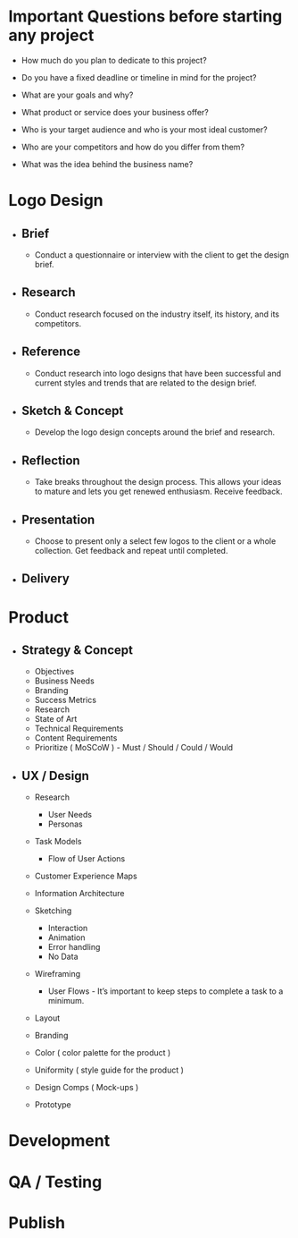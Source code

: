 # Important Questions before starting any project

- How much do you plan to dedicate to this project?

- Do you have a fixed deadline or timeline in mind for the project?

- What are your goals and why?

- What product or service does your business offer?

- Who is your target audience and who is your most ideal customer?

- Who are your competitors and how do you differ from them?

- What was the idea behind the business name?


# Logo Design

- ## Brief 

	- Conduct a questionnaire or interview with the client to get the design brief.

- ## Research

	- Conduct research focused on the industry itself, its history, and its competitors.

- ## Reference

	- Conduct research into logo designs that have been successful and current styles and trends that are related to the design brief.

- ## Sketch & Concept

	- Develop the logo design concepts around the brief and research.

- ## Reflection

	- Take breaks throughout the design process. This allows your ideas to mature and lets you get renewed enthusiasm. Receive feedback.

- ## Presentation

	- Choose to present only a select few logos to the client or a whole collection. Get feedback and repeat until completed.

- ## Delivery

# Product

- ## Strategy & Concept

	- Objectives
	- Business Needs
	- Branding
	- Success Metrics
	- Research
	- State of Art
	- Technical Requirements
	- Content Requirements
	- Prioritize ( MoSCoW ) - Must / Should / Could / Would

- ## UX / Design

	- Research

		- User Needs
		- Personas

	- Task Models

		- Flow of User Actions

	- Customer Experience Maps
		
	- Information Architecture

	- Sketching

		- Interaction
		- Animation
		- Error handling
		- No Data

	- Wireframing

		- User Flows - It’s important to keep steps to complete a task to a minimum.

	- Layout

	- Branding

	- Color ( color palette for the product )

	- Uniformity ( style guide for the product )

	- Design Comps ( Mock-ups )

	- Prototype

# Development

# QA / Testing

# Publish




